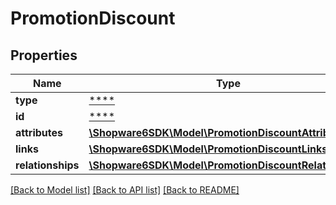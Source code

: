 # PromotionDiscount

## Properties
Name | Type | Description | Notes
------------ | ------------- | ------------- | -------------
**type** | [****](.md) |  | [optional] 
**id** | [****](.md) |  | [optional] 
**attributes** | [**\Shopware6SDK\Model\PromotionDiscountAttributes**](PromotionDiscountAttributes.md) |  | [optional] 
**links** | [**\Shopware6SDK\Model\PromotionDiscountLinks**](PromotionDiscountLinks.md) |  | [optional] 
**relationships** | [**\Shopware6SDK\Model\PromotionDiscountRelationships**](PromotionDiscountRelationships.md) |  | [optional] 

[[Back to Model list]](../../README.md#documentation-for-models) [[Back to API list]](../../README.md#documentation-for-api-endpoints) [[Back to README]](../../README.md)


